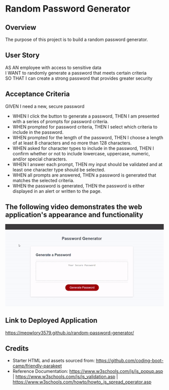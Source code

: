 # Random Password Generator

## Overview
The purpose of this project is to build a random password generator.

## User Story
AS AN employee with access to sensitive data  
I WANT to randomly generate a password that meets certain criteria  
SO THAT I can create a strong password that provides greater security

## Acceptance Criteria
GIVEN I need a new, secure password  
* WHEN I click the button to generate a password, THEN I am presented with a series of prompts for password criteria.  
* WHEN prompted for password criteria, THEN I select which criteria to include in the password.  
* WHEN prompted for the length of the password, THEN I choose a length of at least 8 characters and no more than 128 characters.  
* WHEN asked for character types to include in the password, THEN I confirm whether or not to include lowercase, uppercase, numeric, and/or special characters.  
* WHEN I answer each prompt, THEN my input should be validated and at least one character type should be selected.  
* WHEN all prompts are answered, THEN a password is generated that matches the selected criteria.  
* WHEN the password is generated, THEN the password is either displayed in an alert or written to the page.  


## The following video demonstrates the web application's appearance and functionality
![Webpage titled "Password Generator" featuring a link named "Generate Password" which can be used to dynamically generate a password, based on user inputs.](https://github.com/Meowlory3579/random-password-generator/blob/main/assets/images/ezgif-7-80c2f64d7d.gif)


## Link to Deployed Application
https://meowlory3579.github.io/random-password-generator/

## Credits
* Starter HTML and assets sourced from: https://github.com/coding-boot-camp/friendly-parakeet  
* Reference Documentation: https://www.w3schools.com/js/js_popup.asp | https://www.w3schools.com/js/js_validation.asp | https://www.w3schools.com/howto/howto_js_spread_operator.asp


